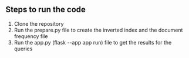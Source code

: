 ## Steps to run the code
1. Clone the repository
2. Run the prepare.py file to create the inverted index and the document frequency file
3. Run the app.py (flask --app app run) file to get the results for the queries